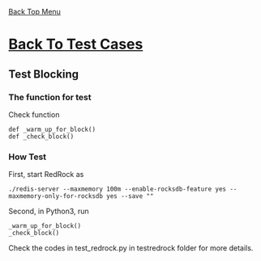 [Back Top Menu](../README.md) 

# [Back To Test Cases](test_en.md)

## Test Blocking

### The function for test

Check function
```
def _warm_up_for_block()
def _check_block()
```

### How Test
First, start RedRock as
```
./redis-server --maxmemory 100m --enable-rocksdb-feature yes --maxmemory-only-for-rocksdb yes --save ""
```
Second, in Python3, run
```
_warm_up_for_block()
_check_block()
```

Check the codes in test_redrock.py in testredrock folder for more details.